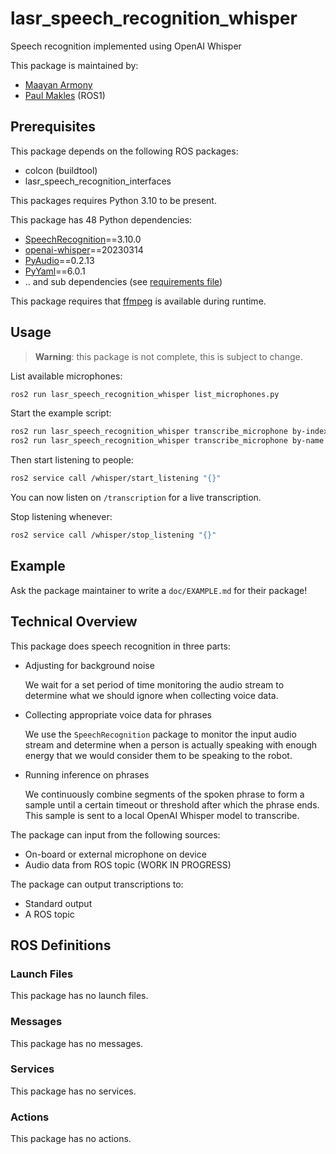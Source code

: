 # lasr_speech_recognition_whisper

Speech recognition implemented using OpenAI Whisper

This package is maintained by:

- [Maayan Armony](mailto:maayan.armony@gmail.com)
- [Paul Makles](mailto:me@insrt.uk) (ROS1)

## Prerequisites

This package depends on the following ROS packages:

- colcon (buildtool)
- lasr_speech_recognition_interfaces

This packages requires Python 3.10 to be present.

This package has 48 Python dependencies:

- [SpeechRecognition](https://pypi.org/project/SpeechRecognition)==3.10.0
- [openai-whisper](https://pypi.org/project/openai-whisper)==20230314
- [PyAudio](https://pypi.org/project/PyAudio)==0.2.13
- [PyYaml](https://pypi.org/project/PyYaml)==6.0.1
- .. and sub dependencies (see [requirements file](requirements.txt))

This package requires that [ffmpeg](https://ffmpeg.org/) is available during runtime.

## Usage

> **Warning**: this package is not complete, this is subject to change.

List available microphones:

```bash
ros2 run lasr_speech_recognition_whisper list_microphones.py
```

Start the example script:

```bash
ros2 run lasr_speech_recognition_whisper transcribe_microphone by-index <microphone_index>
ros2 run lasr_speech_recognition_whisper transcribe_microphone by-name <substring_of_name>
```

Then start listening to people:

```bash
ros2 service call /whisper/start_listening "{}"
```

You can now listen on `/transcription` for a live transcription.

Stop listening whenever:

```bash
ros2 service call /whisper/stop_listening "{}"
```

## Example

Ask the package maintainer to write a `doc/EXAMPLE.md` for their package!

## Technical Overview

This package does speech recognition in three parts:

- Adjusting for background noise

  We wait for a set period of time monitoring the audio stream to determine what we should ignore when collecting voice
  data.

- Collecting appropriate voice data for phrases

  We use the `SpeechRecognition` package to monitor the input audio stream and determine when a person is actually
  speaking with enough energy that we would consider them to be speaking to the robot.

- Running inference on phrases

  We continuously combine segments of the spoken phrase to form a sample until a certain timeout or threshold after
  which the phrase ends. This sample is sent to a local OpenAI Whisper model to transcribe.

The package can input from the following sources:

- On-board or external microphone on device
- Audio data from ROS topic (WORK IN PROGRESS)

The package can output transcriptions to:

- Standard output
- A ROS topic

## ROS Definitions

### Launch Files

This package has no launch files.

### Messages

This package has no messages.

### Services

This package has no services.

### Actions

This package has no actions.